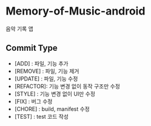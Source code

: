 # Memory-of-Music-android

음악 기록 앱

## Commit Type

- [ADD] : 파일, 기능 추가
- [REMOVE] : 파일, 기능 제거
- [UPDATE] : 파일, 기능 수정
- [REFACTOR]: 기능 변경 없이 동작 구조만 수정
- [STYLE] : 기능 변경 없이 UI만 수정
- [FIX] : 버그 수정
- [CHORE] : build, manifest 수정
- [TEST] : test 코드 작성
